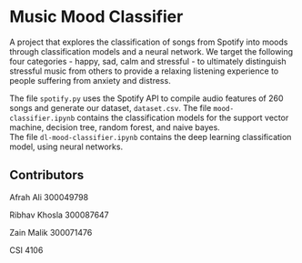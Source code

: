 # Music Mood Classifier
A project that explores the classification of songs from Spotify into moods through classification models and a neural network. We target the following four categories - happy, sad, calm and stressful - to ultimately distinguish stressful music from others to provide a relaxing listening experience to people suffering from anxiety and distress.

The file `spotify.py` uses the Spotify API to compile audio features of 260 songs and generate our dataset, `dataset.csv`.
The file `mood-classifier.ipynb` contains the classification models for the support vector machine, decision tree, random forest, and naive bayes. <br />
The file `dl-mood-classifier.ipynb` contains the deep learning classification model, using neural networks.

## Contributors
Afrah Ali 300049798 

Ribhav Khosla 300087647 

Zain Malik 300071476  


CSI 4106
